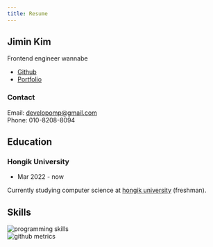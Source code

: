 ```yaml
---
title: Resume
---
```


## Jimin Kim

Frontend engineer wannabe

- [Github](https://github.com/developomp)
- [Portfolio](/portfolio)

### Contact

Email: developomp@gmail.com<br />
Phone: 010-8208-8094

## Education

### Hongik University

- Mar 2022 - now

Currently studying computer science at [hongik university](https://wwwce.hongik.ac.kr) (freshman).

## Skills

<img alt="programming skills" src="/img/skills.svg" style="display: block; margin-left: auto; margin-right: auto; max-width: 100%;" />

<img alt="github metrics" src="https://raw.githubusercontent.com/developomp/developomp/master/github-metrics.svg" style="display: block; margin-left: auto; margin-right: auto; max-width: 100%;">
